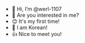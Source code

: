 - 👋 Hi, I’m @werl-1107
- 👀 Are you interested in me?
- 😊 It's my first time!
- 💞️ I am Korean!
- 👍 Nice to meet you!

<!---
werl-1107/werl-1107 is a ✨ special ✨ repository because its `README.md` (this file) appears on your GitHub profile.
You can click the Preview link to take a look at your changes.
--->
